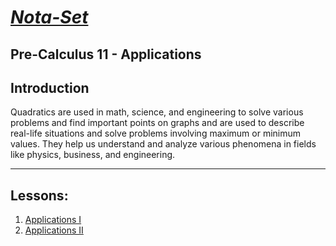 # [***Nota-Set***](../../index.md)
## Pre-Calculus 11 - <i class="fa-solid fa-superscript"></i> Applications
## **Introduction**

Quadratics are used in math, science, and engineering to solve various problems and find important points on graphs and are used to describe real-life situations and solve problems involving maximum or minimum values. They help us understand and analyze various phenomena in fields like physics, business, and engineering.

---

## **Lessons**:

1. [Applications I](../../Notes/PC11/Quadratics/Applications/Lesson%201%20(Applications%20Part%201).html)
2. [Applications II](../../Notes/PC11/Quadratics/Applications/Lesson%202%20(Applications%20Part%202).html)

<link rel="stylesheet" href="https://cdnjs.cloudflare.com/ajax/libs/font-awesome/6.3.0/css/all.min.css">
